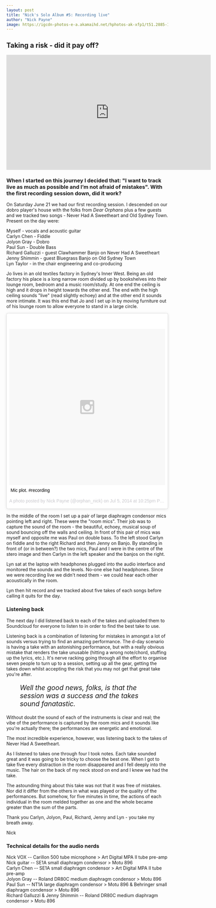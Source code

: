 ```yaml
---
layout: post
title: "Nick's Solo Album #5: Recording live"
author: "Nick Payne"
image: https://igcdn-photos-e-a.akamaihd.net/hphotos-ak-xfp1/t51.2885-15/926826_781419855225460_1146844204_n.jpg
---
```


## Taking a risk - did it pay off?

<div class="flex-video">
  <iframe width="637" height="358" src="https://www.youtube.com/embed/NJjqWxUaSkM" frameborder="0" allowfullscreen></iframe>
</div>

<h3>When I started on this journey I decided that: "I want to track live as much as possible and I&rsquo;m not afraid of mistakes". With the first recording session down, did it work?</h3>
<p>On Saturday June 21 we had our first recording session. I descended on our dobro player's house with the folks from <em>Dear Orphans</em> plus a few guests and we tracked two songs - Never Had A Sweetheart and Old Sydney Town. Present on the day were:</p>
<p>Myself - vocals and acoustic guitar<br /> Carlyn Chen - Fiddle<br /> Jolyon Gray - Dobro<br /> Paul Sun - Double Bass<br /> Richard Galluzzi - guest Clawhammer Banjo on Never Had A Sweetheart<br /> Jenny Shimmin - guest Bluegrass Banjo on Old Sydney Town<br /> Lyn Taylor - in the chair engineering and co-producing</p>
<p>Jo lives in an old textiles factory in Sydney's Inner West. Being an old factory his place is a long narrow room divided up by bookshelves into their lounge room, bedroom and a music room/study. At one end the ceiling is high and it drops in height towards the other end. The end with the high ceiling sounds "live" (read slightly echoey) and at the other end it sounds more intimate. It was this end that Jo and I set up in by moving furniture out of his lounge room to allow everyone to stand in a large circle.</p>

<div style="margin-bottom: 1em;">
	<blockquote class="instagram-media" data-instgrm-captioned data-instgrm-version="4" style=" background:#FFF; border:0; border-radius:3px; box-shadow:0 0 1px 0 rgba(0,0,0,0.5),0 1px 10px 0 rgba(0,0,0,0.15); margin: 1px; max-width:658px; padding:0; width:99.375%; width:-webkit-calc(100% - 2px); width:calc(100% - 2px);"><div style="padding:8px;"> <div style=" background:#F8F8F8; line-height:0; margin-top:40px; padding:50% 0; text-align:center; width:100%;"> <div style=" background:url(data:image/png;base64,iVBORw0KGgoAAAANSUhEUgAAACwAAAAsCAMAAAApWqozAAAAGFBMVEUiIiI9PT0eHh4gIB4hIBkcHBwcHBwcHBydr+JQAAAACHRSTlMABA4YHyQsM5jtaMwAAADfSURBVDjL7ZVBEgMhCAQBAf//42xcNbpAqakcM0ftUmFAAIBE81IqBJdS3lS6zs3bIpB9WED3YYXFPmHRfT8sgyrCP1x8uEUxLMzNWElFOYCV6mHWWwMzdPEKHlhLw7NWJqkHc4uIZphavDzA2JPzUDsBZziNae2S6owH8xPmX8G7zzgKEOPUoYHvGz1TBCxMkd3kwNVbU0gKHkx+iZILf77IofhrY1nYFnB/lQPb79drWOyJVa/DAvg9B/rLB4cC+Nqgdz/TvBbBnr6GBReqn/nRmDgaQEej7WhonozjF+Y2I/fZou/qAAAAAElFTkSuQmCC); display:block; height:44px; margin:0 auto -44px; position:relative; top:-22px; width:44px;"></div></div> <p style=" margin:8px 0 0 0; padding:0 4px;"> <a href="https://instagram.com/p/qGQk40toDX/" style=" color:#000; font-family:Arial,sans-serif; font-size:14px; font-style:normal; font-weight:normal; line-height:17px; text-decoration:none; word-wrap:break-word;" target="_top">Mic plot. #recording</a></p> <p style=" color:#c9c8cd; font-family:Arial,sans-serif; font-size:14px; line-height:17px; margin-bottom:0; margin-top:8px; overflow:hidden; padding:8px 0 7px; text-align:center; text-overflow:ellipsis; white-space:nowrap;">A photo posted by Nick Payne (@orphan_nick) on <time style=" font-family:Arial,sans-serif; font-size:14px; line-height:17px;" datetime="2014-07-06T05:25:52+00:00">Jul 5, 2014 at 10:25pm PDT</time></p></div></blockquote>
	<script async defer src="//platform.instagram.com/en_US/embeds.js"></script>
</div>

<p>In the middle of the room I set up a pair of large diaphragm condensor mics pointing left and right. These were the "room mics". Their job was to capture the sound of the room - the beautiful, echoey, musical soup of sound bouncing off the walls and ceiling. In front of this pair of mics was myself and opposite me was Paul on double bass. To the left stood Carlyn on fiddle and to the right Richard and then Jenny on Banjo. By standing in front of (or in between?) the two mics, Paul and I were in the centre of the stero image and then Carlyn in the left speaker and the banjos on the right.</p>
<p>Lyn sat at the laptop with headphones plugged into the audio interface and monitored the sounds and the levels. No-one else had headphones. Since we were recording live we didn't need them - we could hear each other acoustically in the room.</p>
<p>Lyn then hit record and we tracked about five takes of each songs before calling it quits for the day.</p>
<h3>Listening back</h3>
<p>The next day I did listened back to each of the takes and uploaded them to Soundcloud for everyone to listen to in order to find the best take to use.</p>
<p>Listening back is a combination of listening for mistakes in amongst a lot of sounds versus trying to find an amazing performance. The d-day scenario is having a take with an astonishing performance, but with a really obvious mistake that renders the take unusable (hitting a wrong note/chord, stuffing up the lyrics, etc.). It's nerve racking going through all the effort to organise seven people to turn up to a session, setting up all the gear, getting the takes down whilst accepting the risk that you may not get that great take you're after.</p>
<p style="font-size: 1.5em; font-style: italic; margin-left: 2em; margin-right: 2em;">Well the good news, folks, is that the session was a success and the takes sound fanatastic.</p>
<p>Without doubt the sound of each of the instruments is clear and real; the vibe of the performance is captured by the room mics and it sounds like you're actually there; the performances are energetic and emotional.</p>
<p>The most incredible experience, however, was listening back to the takes of Never Had A Sweetheart.</p>
<p>As I listened to takes one through four I took notes. Each take sounded great and it was going to be tricky to choose the best one. When I got to take five every distraction in the room disappeared and I fell deeply into the music. The hair on the back of my neck stood on end and I knew we had the take.</p>
<p>The astounding thing about this take was not that it was free of mistakes. Nor did it differ from the others in what was played or the quality of the performances. But somehow, for five minutes in time, the actions of each individual in the room melded together as one and the whole became greater than the sum of the parts.</p>
<p>Thank you Carlyn, Jolyon, Paul, Richard, Jenny and Lyn - you take my breath away.</p>
<p>Nick</p>
<h3>Technical details for the audio nerds</h3>

Nick VOX -- Carillon 500 tube microphone &gt; Art Digital MPA II tube pre-amp<br /> Nick guitar -- SE1A small diaphragm condensor &gt; Motu 896<br /> Carlyn Chen -- SE1A small diaphragm condensor &gt; Art Digital MPA II tube pre-amp<br /> Jolyon Gray -- Roland DR80C medium diaphragm condensor &gt; Motu 896<br /> Paul Sun -- NT1A large diaphragm condensor &gt; Motu 896 &amp; Behringer small diaphragm condensor &gt; Motu 896<br /> Richard Galluzzi &amp; Jenny Shimmin -- Roland DR80C medium diaphragm condensor &gt; Motu 896
